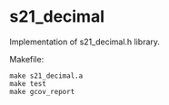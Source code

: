 # s21_decimal
Implementation of s21_decimal.h library.

Makefile:

    make s21_decimal.a
    make test
    make gcov_report
